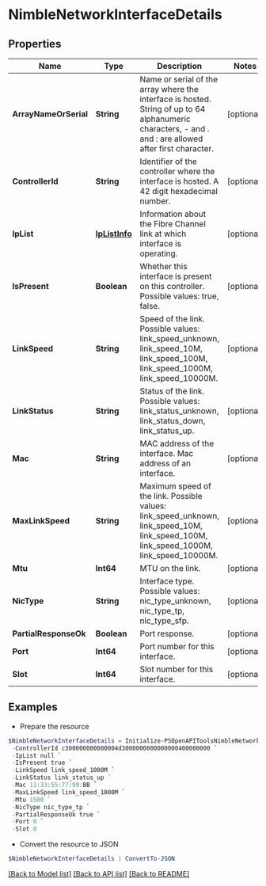 # NimbleNetworkInterfaceDetails
## Properties

Name | Type | Description | Notes
------------ | ------------- | ------------- | -------------
**ArrayNameOrSerial** | **String** | Name or serial of the array where the interface is hosted. String of up to 64 alphanumeric characters, - and . and : are allowed after first character. | [optional] 
**ControllerId** | **String** | Identifier of the controller where the interface is hosted. A 42 digit hexadecimal number. | [optional] 
**IpList** | [**IpListInfo**](IpListInfo.md) | Information about the Fibre Channel link at which interface is operating. | [optional] 
**IsPresent** | **Boolean** | Whether this interface is present on this controller. Possible values: true, false. | [optional] 
**LinkSpeed** | **String** | Speed of the link. Possible values: link_speed_unknown, link_speed_10M, link_speed_100M, link_speed_1000M, link_speed_10000M. | [optional] 
**LinkStatus** | **String** | Status of the link. Possible values: link_status_unknown, link_status_down, link_status_up. | [optional] 
**Mac** | **String** | MAC address of the interface. Mac address of an interface. | [optional] 
**MaxLinkSpeed** | **String** | Maximum speed of the link. Possible values: link_speed_unknown, link_speed_10M, link_speed_100M, link_speed_1000M, link_speed_10000M. | [optional] 
**Mtu** | **Int64** | MTU on the link. | [optional] 
**NicType** | **String** | Interface type. Possible values: nic_type_unknown, nic_type_tp, nic_type_sfp. | [optional] 
**PartialResponseOk** | **Boolean** | Port response. | [optional] 
**Port** | **Int64** | Port number for this interface. | [optional] 
**Slot** | **Int64** | Slot number for this interface. | [optional] 

## Examples

- Prepare the resource
```powershell
$NimbleNetworkInterfaceDetails = Initialize-PSOpenAPIToolsNimbleNetworkInterfaceDetails  -ArrayNameOrSerial myarray `
 -ControllerId c300000000000004d3000000000000000400000000 `
 -IpList null `
 -IsPresent true `
 -LinkSpeed link_speed_1000M `
 -LinkStatus link_status_up `
 -Mac 11:33:55:77:99:BB `
 -MaxLinkSpeed link_speed_1000M `
 -Mtu 1500 `
 -NicType nic_type_tp `
 -PartialResponseOk true `
 -Port 0 `
 -Slot 0
```

- Convert the resource to JSON
```powershell
$NimbleNetworkInterfaceDetails | ConvertTo-JSON
```

[[Back to Model list]](../README.md#documentation-for-models) [[Back to API list]](../README.md#documentation-for-api-endpoints) [[Back to README]](../README.md)

